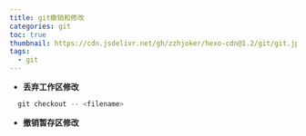 ```yaml
---
title: git撤销和修改
categories: git
toc: true
thumbnail: https://cdn.jsdelivr.net/gh/zzhjoker/hexo-cdn@1.2/git/git.jpg
tags:
  - git
---
```


- **丢弃工作区修改**

```javascript
  git checkout -- <filename>
```

- **撤销暂存区修改**

